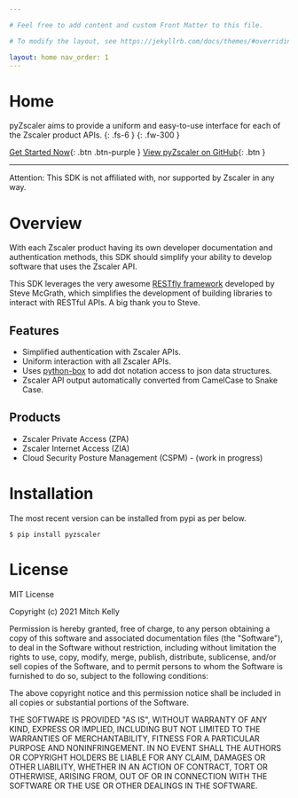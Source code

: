 ```yaml
---

# Feel free to add content and custom Front Matter to this file.

# To modify the layout, see https://jekyllrb.com/docs/themes/#overriding-theme-defaults

layout: home nav_order: 1
---
```


# Home

pyZscaler aims to provide a uniform and easy-to-use interface for each of the Zscaler product APIs. {: .fs-6 } {:
.fw-300 }

[Get Started Now](http://example.com/){: .btn .btn-purple } [View pyZscaler on GitHub](http://example.com/){: .btn }


---

Attention: This SDK is not affiliated with, nor supported by Zscaler in any way.

# Overview

With each Zscaler product having its own developer documentation and authentication methods, this SDK should simplify
your ability to develop software that uses the Zscaler API.

This SDK leverages the very awesome [RESTfly framework](https://restfly.readthedocs.io/en/latest/index.html) developed
by Steve McGrath, which simplifies the development of building libraries to interact with RESTful APIs. A big thank you
to Steve.

## Features

- Simplified authentication with Zscaler APIs.
- Uniform interaction with all Zscaler APIs.
- Uses [python-box](https://github.com/cdgriffith/Box/wiki) to add dot notation access to json data structures.
- Zscaler API output automatically converted from CamelCase to Snake Case.

## Products

- Zscaler Private Access (ZPA)
- Zscaler Internet Access (ZIA)
- Cloud Security Posture Management (CSPM) - (work in progress)

# Installation

The most recent version can be installed from pypi as per below.

    $ pip install pyzscaler

# License

MIT License

Copyright (c) 2021 Mitch Kelly

Permission is hereby granted, free of charge, to any person obtaining a copy of this software and associated
documentation files (the "Software"), to deal in the Software without restriction, including without limitation the
rights to use, copy, modify, merge, publish, distribute, sublicense, and/or sell copies of the Software, and to permit
persons to whom the Software is furnished to do so, subject to the following conditions:

The above copyright notice and this permission notice shall be included in all copies or substantial portions of the
Software.

THE SOFTWARE IS PROVIDED "AS IS", WITHOUT WARRANTY OF ANY KIND, EXPRESS OR IMPLIED, INCLUDING BUT NOT LIMITED TO THE
WARRANTIES OF MERCHANTABILITY, FITNESS FOR A PARTICULAR PURPOSE AND NONINFRINGEMENT. IN NO EVENT SHALL THE AUTHORS OR
COPYRIGHT HOLDERS BE LIABLE FOR ANY CLAIM, DAMAGES OR OTHER LIABILITY, WHETHER IN AN ACTION OF CONTRACT, TORT OR
OTHERWISE, ARISING FROM, OUT OF OR IN CONNECTION WITH THE SOFTWARE OR THE USE OR OTHER DEALINGS IN THE SOFTWARE.
